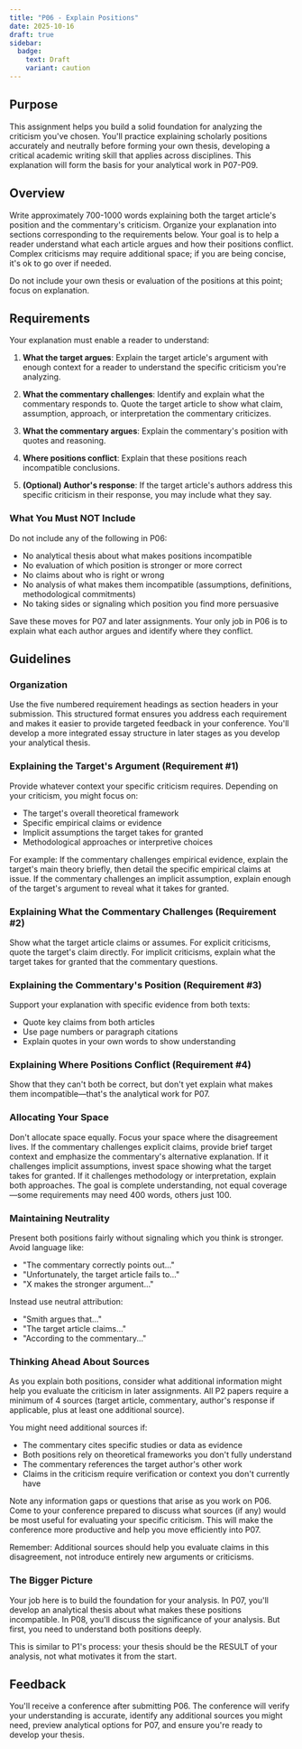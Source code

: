 ```yaml
---
title: "P06 - Explain Positions"
date: 2025-10-16
draft: true
sidebar:
  badge:
    text: Draft
    variant: caution
---
```


## Purpose

This assignment helps you build a solid foundation for analyzing the criticism you've chosen. You'll practice explaining scholarly positions accurately and neutrally before forming your own thesis, developing a critical academic writing skill that applies across disciplines. This explanation will form the basis for your analytical work in P07-P09.

## Overview

Write approximately 700-1000 words explaining both the target article's position and the commentary's criticism. Organize your explanation into sections corresponding to the requirements below. Your goal is to help a reader understand what each article argues and how their positions conflict. Complex criticisms may require additional space; if you are being concise, it's ok to go over if needed.

Do not include your own thesis or evaluation of the positions at this point; focus on explanation.

## Requirements

Your explanation must enable a reader to understand:

1. **What the target argues**: Explain the target article's argument with enough context for a reader to understand the specific criticism you're analyzing.

2. **What the commentary challenges**: Identify and explain what the commentary responds to. Quote the target article to show what claim, assumption, approach, or interpretation the commentary criticizes.

3. **What the commentary argues**: Explain the commentary's position with quotes and reasoning.

4. **Where positions conflict**: Explain that these positions reach incompatible conclusions.

5. **(Optional) Author's response**: If the target article's authors address this specific criticism in their response, you may include what they say.

### What You Must NOT Include

Do not include any of the following in P06:

- No analytical thesis about what makes positions incompatible
- No evaluation of which position is stronger or more correct
- No claims about who is right or wrong
- No analysis of what makes them incompatible (assumptions, definitions, methodological commitments)
- No taking sides or signaling which position you find more persuasive

Save these moves for P07 and later assignments. Your only job in P06 is to explain what each author argues and identify where they conflict.

## Guidelines

### Organization

Use the five numbered requirement headings as section headers in your submission. This structured format ensures you address each requirement and makes it easier to provide targeted feedback in your conference. You'll develop a more integrated essay structure in later stages as you develop your analytical thesis.

### Explaining the Target's Argument (Requirement #1)

Provide whatever context your specific criticism requires. Depending on your criticism, you might focus on:

- The target's overall theoretical framework
- Specific empirical claims or evidence
- Implicit assumptions the target takes for granted
- Methodological approaches or interpretive choices

For example: If the commentary challenges empirical evidence, explain the target's main theory briefly, then detail the specific empirical claims at issue. If the commentary challenges an implicit assumption, explain enough of the target's argument to reveal what it takes for granted.

### Explaining What the Commentary Challenges (Requirement #2)

Show what the target article claims or assumes. For explicit criticisms, quote the target's claim directly. For implicit criticisms, explain what the target takes for granted that the commentary questions.

### Explaining the Commentary's Position (Requirement #3)

Support your explanation with specific evidence from both texts:

- Quote key claims from both articles
- Use page numbers or paragraph citations
- Explain quotes in your own words to show understanding

### Explaining Where Positions Conflict (Requirement #4)

Show that they can't both be correct, but don't yet explain what makes them incompatible—that's the analytical work for P07.

### Allocating Your Space

Don't allocate space equally. Focus your space where the disagreement lives. If the commentary challenges explicit claims, provide brief target context and emphasize the commentary's alternative explanation. If it challenges implicit assumptions, invest space showing what the target takes for granted. If it challenges methodology or interpretation, explain both approaches. The goal is complete understanding, not equal coverage—some requirements may need 400 words, others just 100.

### Maintaining Neutrality

Present both positions fairly without signaling which you think is stronger. Avoid language like:

- "The commentary correctly points out..."
- "Unfortunately, the target article fails to..."
- "X makes the stronger argument..."

Instead use neutral attribution:

- "Smith argues that..."
- "The target article claims..."
- "According to the commentary..."

### Thinking Ahead About Sources

As you explain both positions, consider what additional information might help you evaluate the criticism in later assignments. All P2 papers require a minimum of 4 sources (target article, commentary, author's response if applicable, plus at least one additional source).

You might need additional sources if:

- The commentary cites specific studies or data as evidence
- Both positions rely on theoretical frameworks you don't fully understand
- The commentary references the target author's other work
- Claims in the criticism require verification or context you don't currently have

Note any information gaps or questions that arise as you work on P06. Come to your conference prepared to discuss what sources (if any) would be most useful for evaluating your specific criticism. This will make the conference more productive and help you move efficiently into P07.

Remember: Additional sources should help you evaluate claims in this disagreement, not introduce entirely new arguments or criticisms.

### The Bigger Picture

Your job here is to build the foundation for your analysis. In P07, you'll develop an analytical thesis about what makes these positions incompatible. In P08, you'll discuss the significance of your analysis. But first, you need to understand both positions deeply.

This is similar to P1's process: your thesis should be the RESULT of your analysis, not what motivates it from the start.

## Feedback

You'll receive a conference after submitting P06. The conference will verify your understanding is accurate, identify any additional sources you might need, preview analytical options for P07, and ensure you're ready to develop your thesis.
